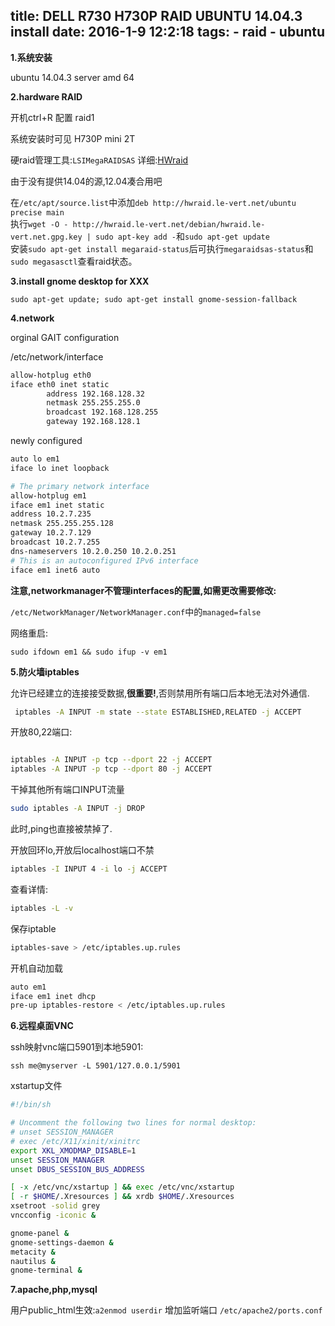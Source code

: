 title: DELL R730 H730P RAID UBUNTU 14.04.3 install
date: 2016-1-9 12:2:18
tags: 
    - raid
    - ubuntu
---

**1.系统安装**

ubuntu 14.04.3 server amd 64

**2.hardware RAID**

开机ctrl+R 配置 raid1

系统安装时可见 H730P mini 2T

硬raid管理工具:``LSIMegaRAIDSAS``
详细:[HWraid](http://hwraid.le-vert.net/wiki/LSIMegaRAIDSAS)

由于没有提供14.04的源,12.04凑合用吧

在``/etc/apt/source.list``中添加``deb http://hwraid.le-vert.net/ubuntu precise main``
<br>
执行``wget -O - http://hwraid.le-vert.net/debian/hwraid.le-vert.net.gpg.key | sudo apt-key add -``和``sudo apt-get update``
<br>
安装``sudo apt-get install megaraid-status``后可执行``megaraidsas-status``和``sudo megasasctl``查看raid状态。

**3.install gnome desktop for XXX**

``sudo apt-get update; sudo apt-get install gnome-session-fallback``

<!--more-->

**4.network**

orginal GAIT configuration

/etc/network/interface
```bash
allow-hotplug eth0
iface eth0 inet static
        address 192.168.128.32
        netmask 255.255.255.0
        broadcast 192.168.128.255
        gateway 192.168.128.1
```

newly configured

```bash
auto lo em1
iface lo inet loopback

# The primary network interface
allow-hotplug em1
iface em1 inet static
address 10.2.7.235
netmask 255.255.255.128
gateway 10.2.7.129
broadcast 10.2.7.255
dns-nameservers 10.2.0.250 10.2.0.251
# This is an autoconfigured IPv6 interface
iface em1 inet6 auto

```
**注意,networkmanager不管理interfaces的配置,如需更改需要修改:**

``/etc/NetworkManager/NetworkManager.conf``中的``managed=false``

网络重启:

``sudo ifdown em1 && sudo ifup -v em1``

**5.防火墙iptables**

允许已经建立的连接接受数据,**很重要!**,否则禁用所有端口后本地无法对外通信.

```bash
 iptables -A INPUT -m state --state ESTABLISHED,RELATED -j ACCEPT
```

开放80,22端口:

```bash

iptables -A INPUT -p tcp --dport 22 -j ACCEPT
iptables -A INPUT -p tcp --dport 80 -j ACCEPT

```

干掉其他所有端口INPUT流量

```bash
sudo iptables -A INPUT -j DROP
```
此时,ping也直接被禁掉了.

开放回环lo,开放后localhost端口不禁

```bash
iptables -I INPUT 4 -i lo -j ACCEPT
```

查看详情:

```bash
iptables -L -v
```

保存iptable

```bash
iptables-save > /etc/iptables.up.rules
```

开机自动加载

```bash
auto em1
iface em1 inet dhcp
pre-up iptables-restore < /etc/iptables.up.rules
```

**6.远程桌面VNC**

ssh映射vnc端口5901到本地5901:

``ssh me@myserver -L 5901/127.0.0.1/5901``

xstartup文件

```bash
#!/bin/sh

# Uncomment the following two lines for normal desktop:
# unset SESSION_MANAGER
# exec /etc/X11/xinit/xinitrc
export XKL_XMODMAP_DISABLE=1
unset SESSION_MANAGER
unset DBUS_SESSION_BUS_ADDRESS

[ -x /etc/vnc/xstartup ] && exec /etc/vnc/xstartup
[ -r $HOME/.Xresources ] && xrdb $HOME/.Xresources
xsetroot -solid grey
vncconfig -iconic &

gnome-panel &
gnome-settings-daemon &
metacity &
nautilus &
gnome-terminal &

```

**7.apache,php,mysql**

用户public_html生效:``a2enmod userdir``
增加监听端口 ``/etc/apache2/ports.conf``
